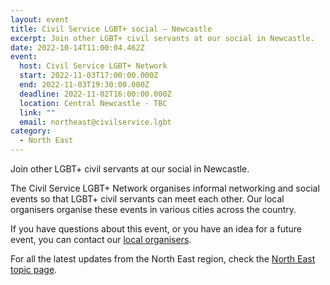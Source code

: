 ```yaml
---
layout: event
title: Civil Service LGBT+ social – Newcastle
excerpt: Join other LGBT+ civil servants at our social in Newcastle.
date: 2022-10-14T11:00:04.462Z
event:
  host: Civil Service LGBT+ Network
  start: 2022-11-03T17:00:00.000Z
  end: 2022-11-03T19:30:00.000Z
  deadline: 2022-11-02T16:00:00.000Z
  location: Central Newcastle - TBC
  link: ""
  email: northeast@civilservice.lgbt
category:
  - North East
---
```

Join other LGBT+ civil servants at our social in Newcastle.

The Civil Service LGBT+ Network organises informal networking and social events so that LGBT+ civil servants can meet each other. Our local organisers organise these events in various cities across the country.

If you have questions about this event, or you have an idea for a future event, you can contact our [local organisers](https://www.civilservice.lgbt/team/).

For all the latest updates from the North East region, check the [North East topic page](https://www.civilservice.lgbt/topic/north-east).